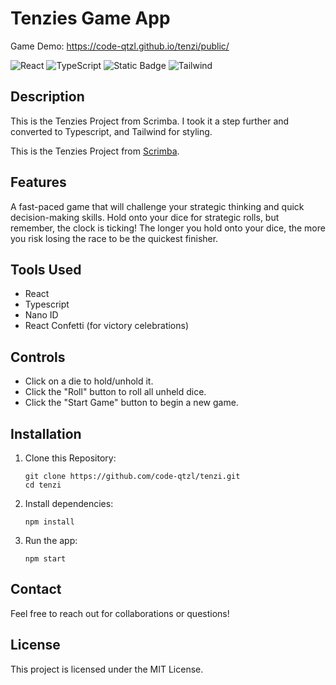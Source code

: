# Tenzies Game App

Game Demo: https://code-qtzl.github.io/tenzi/public/

![React](https://img.shields.io/badge/-React-61DAFB?logo=react&logoColor=black)
![TypeScript](https://img.shields.io/badge/-TypeScript-3178C6?logo=typescript&logoColor=white)
![Static Badge](https://img.shields.io/badge/nanoid-%2372EF36?style=for-the-badge&logoColor=white)
![Tailwind](https://img.shields.io/badge/Tailwind-%2306B6D4?style=for-the-badge&logo=Tailwind-CSS&logoColor=white)

## Description

This is the Tenzies Project from Scrimba. I took it a step further and converted to Typescript, and Tailwind for styling.

This is the Tenzies Project from [Scrimba](https://v2.scrimba.com/home).

## Features

A fast-paced game that will challenge your strategic thinking and quick decision-making skills. Hold onto your dice for strategic rolls, but remember, the clock is ticking! The longer you hold onto your dice, the more you risk losing the race to be the quickest finisher.

## Tools Used

-   React
-   Typescript
-   Nano ID
-   React Confetti (for victory celebrations)

## Controls

-   Click on a die to hold/unhold it.
-   Click the "Roll" button to roll all unheld dice.
-   Click the "Start Game" button to begin a new game.

## Installation

1. Clone this Repository:

    ```
    git clone https://github.com/code-qtzl/tenzi.git
    cd tenzi
    ```

2. Install dependencies:

    ```
    npm install
    ```

3. Run the app:

    ```
    npm start
    ```

## Contact

Feel free to reach out for collaborations or questions!

## License

This project is licensed under the MIT License.
